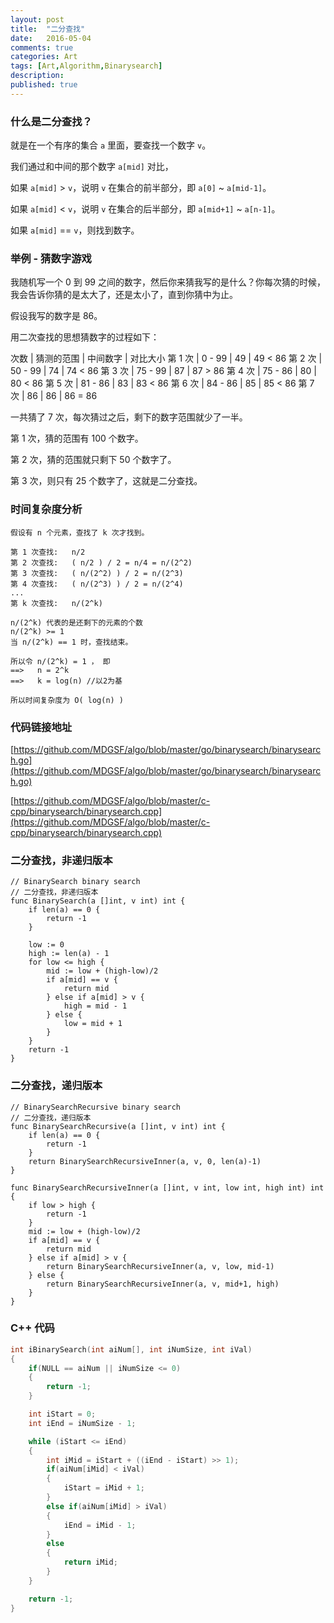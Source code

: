 ```yaml
---
layout: post
title:  "二分查找"
date:   2016-05-04
comments: true
categories: Art
tags: [Art,Algorithm,Binarysearch]
description:
published: true
---
```


### 什么是二分查找？

就是在一个有序的集合 `a` 里面，要查找一个数字 `v`。

我们通过和中间的那个数字 `a[mid]` 对比，

如果 `a[mid]` > `v`，说明 `v` 在集合的前半部分，即 `a[0]` ~ `a[mid-1]`。

如果 `a[mid]` < `v`，说明 `v` 在集合的后半部分，即 `a[mid+1]` ~ `a[n-1]`。

如果 `a[mid]` == `v`，则找到数字。

### 举例 - 猜数字游戏

我随机写一个 0 到 99 之间的数字，然后你来猜我写的是什么？你每次猜的时候，我会告诉你猜的是太大了，还是太小了，直到你猜中为止。

假设我写的数字是 86。

用二次查找的思想猜数字的过程如下：

次数    | 猜测的范围 | 中间数字 | 对比大小
第 1 次 | 0  - 99  |   49    | 49 < 86
第 2 次 | 50 - 99  |   74    | 74 < 86
第 3 次 | 75 - 99  |   87    | 87 > 86
第 4 次 | 75 - 86  |   80    | 80 < 86
第 5 次 | 81 - 86  |   83    | 83 < 86
第 6 次 | 84 - 86  |   85    | 85 < 86
第 7 次 |   86     |   86    | 86 = 86

一共猜了 7 次，每次猜过之后，剩下的数字范围就少了一半。

第 1 次，猜的范围有 100 个数字。

第 2 次，猜的范围就只剩下 50 个数字了。

第 3 次，则只有 25 个数字了，这就是二分查找。

### 时间复杂度分析

```
假设有 n 个元素，查找了 k 次才找到。

第 1 次查找:   n/2
第 2 次查找:   ( n/2 ) / 2 = n/4 = n/(2^2)
第 3 次查找:   ( n/(2^2) ) / 2 = n/(2^3)
第 4 次查找:   ( n/(2^3) ) / 2 = n/(2^4)
...
第 k 次查找:   n/(2^k)

n/(2^k) 代表的是还剩下的元素的个数
n/(2^k) >= 1
当 n/(2^k) == 1 时，查找结束。

所以令 n/(2^k) = 1 ， 即
==>   n = 2^k
==>   k = log(n) //以2为基

所以时间复杂度为 O( log(n) )
```

### 代码链接地址

[https://github.com/MDGSF/algo/blob/master/go/binarysearch/binarysearch.go](https://github.com/MDGSF/algo/blob/master/go/binarysearch/binarysearch.go)

[https://github.com/MDGSF/algo/blob/master/c-cpp/binarysearch/binarysearch.cpp](https://github.com/MDGSF/algo/blob/master/c-cpp/binarysearch/binarysearch.cpp)

### 二分查找，非递归版本

```golang
// BinarySearch binary search
// 二分查找，非递归版本
func BinarySearch(a []int, v int) int {
    if len(a) == 0 {
        return -1
    }

    low := 0
    high := len(a) - 1
    for low <= high {
        mid := low + (high-low)/2
        if a[mid] == v {
            return mid
        } else if a[mid] > v {
            high = mid - 1
        } else {
            low = mid + 1
        }
    }
    return -1
}
```

### 二分查找，递归版本

```golang
// BinarySearchRecursive binary search
// 二分查找，递归版本
func BinarySearchRecursive(a []int, v int) int {
    if len(a) == 0 {
        return -1
    }
    return BinarySearchRecursiveInner(a, v, 0, len(a)-1)
}

func BinarySearchRecursiveInner(a []int, v int, low int, high int) int {
    if low > high {
        return -1
    }
    mid := low + (high-low)/2
    if a[mid] == v {
        return mid
    } else if a[mid] > v {
        return BinarySearchRecursiveInner(a, v, low, mid-1)
    } else {
        return BinarySearchRecursiveInner(a, v, mid+1, high)
    }
}
```

### C++ 代码

```cpp
int iBinarySearch(int aiNum[], int iNumSize, int iVal)
{
    if(NULL == aiNum || iNumSize <= 0)
    {
        return -1;
    }

    int iStart = 0;
    int iEnd = iNumSize - 1;

    while (iStart <= iEnd)
    {
        int iMid = iStart + ((iEnd - iStart) >> 1);
        if(aiNum[iMid] < iVal)
        {
            iStart = iMid + 1;
        }
        else if(aiNum[iMid] > iVal)
        {
            iEnd = iMid - 1;
        }
        else
        {
            return iMid;
        }
    }

    return -1;
}
```
